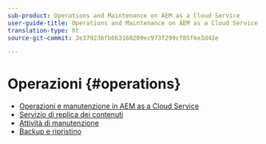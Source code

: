 ```yaml
---
sub-product: Operations and Maintenance on AEM as a Cloud Service
user-guide-title: Operations and Maintenance on AEM as a Cloud Service
translation-type: ht
source-git-commit: 3e379236fb663160209ec973f299cf85f6e3d42e

---
```



# Operazioni {#operations}

+ [Operazioni e manutenzione in AEM as a Cloud Service](/help/operations/home.md) 
+ [Servizio di replica dei contenuti](replication.md)
+ [Attività di manutenzione](maintenance.md)
+ [Backup e ripristino](backup.md)

